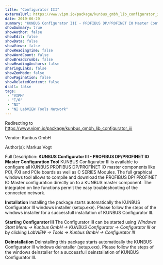 ```yaml
---
title: "Configurator III"
externalUrl: https://www.vipm.io/package/kunbus_gmbh_lib_configurator_iii
date: 2019-06-20
summary: "KUNBUS Configurator III - PROFIBUS DP/PROFINET IO Master Configuration Tool"
showSummary: true
showAuthor: false
showEdit: false
showData: false
showViews: false
showReadingTime: false
showWordCount: false
showBreadcrumbs: false
showHeadingAnchors: false
sharingLinks: false
showZenMode: false
showPagination: false
showRelatedContent: false
draft: false
tags:
 - "VIPM"
 - "I/O"
 - "NI"
 - "NI LabVIEW Tools Network"
---
```


Redirecting to https://www.vipm.io/package/kunbus_gmbh_lib_configurator_iii

Vendor: Kunbus GmbH

Author(s): Markus Vogt
 
Full Description:
**KUNBUS Configurator III - PROFIBUS DP/PROFINET IO Master Configuration Tool**
KUNBUS Configurator III is available to configure all KUNBUS PROFIBUS DP/PROFINET IO master components like PCI, PXI and PCIe boards as well as C SERIES Modules.
The full graphical windows tool allows to compile and download the PROFIBUS DP/ PROFINET IO Master configuration directly on to a  KUNBUS master component. The integrated on line functions permit the easy troubleshooting of the connected network.

**Installation**
Installing the package starts automatically the KUNBUS Configurator III windows installer (setup.exe).
Please follow the steps of the windows installer for a successfull installation of KUNBUS Configurator III.

**Starting Configurator III**
The Configurator III can be started using 
*Windows Start Menu -> Kunbus GmbH -> KUNBUS Configurator -> Configurator III* 
or by clicking
*LabVIEW -> Tools -> Kunbus GmbH -> Configurator III*

**Deinstallation**
Deinstalling this package starts automatically the KUNBUS Configurator III windows deinstaller (setup.exe).
Please follow the steps of the windows deinstaller for a successfull deinstallation of KUNBUS Configurator III.
